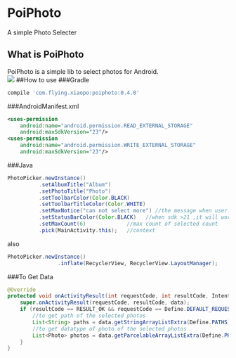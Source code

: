 # PoiPhoto
A simple Photo Selecter

## What is PoiPhoto
PoiPhoto is a simple lib to select photos for Android.
<br>
![](http://7xrqmj.com1.z0.glb.clouddn.com/anim.gif?imageView2/0/w/450)
##How to use
###Gradle
```groovy
compile 'com.flying.xiaopo:poiphoto:0.4.0'
```
###AndroidManifest.xml
```xml
<uses-permission
    android:name="android.permission.READ_EXTERNAL_STORAGE"
    android:maxSdkVersion="23"/>
<uses-permission
    android:name="android.permission.WRITE_EXTERNAL_STORAGE"
    android:maxSdkVersion="23"/>
```
###Java
```java
PhotoPicker.newInstance()
          .setAlbumTitle("Album")
          .setPhotoTitle("Photo")
          .setToolbarColor(Color.BLACK)
          .setToolbarTitleColor(Color.WHITE)
          .setMaxNotice("can not select more") //the message when user selected photos too more
          .setStatusBarColor(Color.BLACK)   //when sdk >21 ,it will work
          .setMaxCount(6)             //max count of selected count
          .pick(MainActivity.this);   //context
  ```
  also
```java
PhotoPicker.newInstance()
                .inflate(RecyclerView, RecyclerView.LayoutManager);
```
###To Get Data
```java
@Override
protected void onActivityResult(int requestCode, int resultCode, Intent data) {
    super.onActivityResult(requestCode, resultCode, data);
    if (resultCode == RESULT_OK && requestCode == Define.DEFAULT_REQUEST_CODE) {
        //to get path of the selected photos
        List<String> paths = data.getStringArrayListExtra(Define.PATHS);
        //to get datatype of photo of the selected photos
        List<Photo> photos = data.getParcelableArrayListExtra(Define.PHOTOS);
    }
}
```
